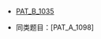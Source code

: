 *   [PAT_B_1035](https://github.com/jJayyyyyyy/cs/tree/master/OJ/PAT/basic_level/1035_%E6%8F%92%E5%85%A5%E4%B8%8E%E5%BD%92%E5%B9%B6)

*   同类题目：[PAT_A_1098]
